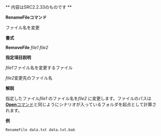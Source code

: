 ** 内容はSRC2.2.33のものです **

**RenameFileコマンド**

ファイル名を変更

**書式**

**RemoveFile** *file1 file2*

**指定項目説明**

*file1*ファイル名を変更するファイル

*file2*変更先のファイル名

**解説**

指定したファイル*file1* のファイル名を*file2* に変更します。ファイルのパスは[**Open**コマンド](Openコマンド.md)と同じようにシナリオが入っているフォルダを起点として計算されます。

**例**
```sh
RenameFile data.txt data.txt.bak
```

